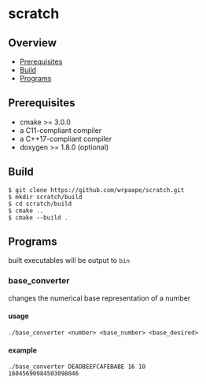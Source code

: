 # scratch



## Overview

- [Prerequisites](#prerequisites)
- [Build](#build)
- [Programs](#usage)



## Prerequisites

- cmake >= 3.0.0
- a C11-compliant compiler
- a C++17-compliant compiler
- doxygen >= 1.8.0 (optional)



## Build

```
$ git clone https://github.com/wrpaape/scratch.git
$ mkdir scratch/build
$ cd scratch/build
$ cmake ..
$ cmake --build .

```



## Programs
built executables will be output to `bin`


### base_converter
changes the numerical base representation of a number

#### usage
```
./base_converter <number> <base_number> <base_desired>
```

#### example
```
./base_converter DEADBEEFCAFEBABE 16 10
16045690984503098046
```

